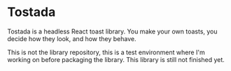 # Tostada

Tostada is a headless React toast library.
You make your own toasts, you decide how they look, and how they behave.

This is not the library repository, this is a test environment where I'm working on before packaging the library.
This library is still not finished yet.
